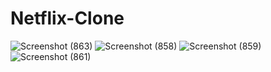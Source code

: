 # Netflix-Clone
![Screenshot (863)](https://github.com/sweety-12/Netflix-Clone/assets/75718491/52c0566f-1508-4d7f-82a5-e8f075f0c9c9)
![Screenshot (858)](https://github.com/sweety-12/Netflix-Clone/assets/75718491/b0d541a7-5d16-4a28-aeb3-b24c8f3f10bf)
![Screenshot (859)](https://github.com/sweety-12/Netflix-Clone/assets/75718491/e6f9226a-3a0a-4da4-b434-11414478922a)
![Screenshot (861)](https://github.com/sweety-12/Netflix-Clone/assets/75718491/dee84dba-1774-43fe-bde4-d34b6844c5b0)


